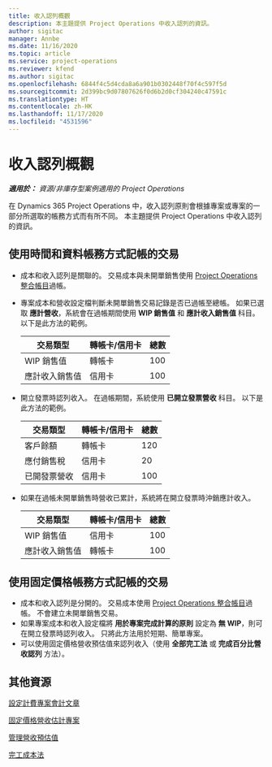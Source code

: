 ```yaml
---
title: 收入認列概觀
description: 本主題提供 Project Operations 中收入認列的資訊。
author: sigitac
manager: Annbe
ms.date: 11/16/2020
ms.topic: article
ms.service: project-operations
ms.reviewer: kfend
ms.author: sigitac
ms.openlocfilehash: 6844f4c5d4cda8a6a901b0302448f70f4c597f5d
ms.sourcegitcommit: 2d399bc9d07807626f0d6b2d0cf304240c47591c
ms.translationtype: HT
ms.contentlocale: zh-HK
ms.lasthandoff: 11/17/2020
ms.locfileid: "4531596"
---
```

# <a name="revenue-recognition-overview"></a>收入認列概觀

_**適用於：** 資源/非庫存型案例適用的 Project Operations_

在 Dynamics 365 Project Operations 中，收入認列原則會根據專案或專案的一部分所選取的帳務方式而有所不同。 本主題提供 Project Operations 中收入認列的資訊。

## <a name="transactions-accounted-using-time-and-material-billing-method"></a>使用時間和資料帳務方式記帳的交易

- 成本和收入認列是關聯的。 交易成本與未開單銷售使用 [Project Operations 整合帳目](../project-accounting/project-operations-integration-journal.md)過帳。
- 專案成本和營收設定檔判斷未開單銷售交易記錄是否已過帳至總帳。 如果已選取 **應計營收**，系統會在過帳期間使用 **WIP 銷售值** 和 **應計收入銷售值** 科目。 以下是此方法的範例。  

  | 交易類型 | 轉帳卡/信用卡 | 總數 |
  | --- | --- | --- |
  | WIP 銷售值 | 轉帳卡 | 100 |
  | 應計收入銷售值 | 信用卡 | 100 |

- 開立發票時認列收入。 在過帳期間，系統使用 **已開立發票營收** 科目。 以下是此方法的範例。  

  | 交易類型 | 轉帳卡/信用卡 | 總數 |
  | --- | --- | --- |
  | 客戶餘額 | 轉帳卡 | 120 |
  | 應付銷售稅 | 信用卡 | 20 |
  | 已開發票營收 | 信用卡 | 100 |

- 如果在過帳未開單銷售時營收已累計，系統將在開立發票時沖銷應計收入。

  | 交易類型 | 轉帳卡/信用卡 | 總數 |
  | --- | --- | --- |
  | WIP 銷售值 | 信用卡 | 100 |
  | 應計收入銷售值 | 轉帳卡 | 100 |

## <a name="transactions-accounted-using-the-fixed-price-billing-method"></a>使用固定價格帳務方式記帳的交易

- 成本和收入認列是分開的。 交易成本使用 [Project Operations 整合帳目](../project-accounting/project-operations-integration-journal.md)過帳。 不會建立未開單銷售交易。
- 如果專案成本和收入設定檔將 **用於專案完成計算的原則** 設定為 **無 WIP**，則可在開立發票時認列收入。 只將此方法用於短期、簡單專案。
- 可以使用固定價格營收預估值來認列收入（使用 **全部完工法** 或 **完成百分比營收認列** 方法）。

## <a name="additional-resources"></a>其他資源
[設定計費專案會計文章](../project-accounting/configure-accounting-billable-projects.md)

[固定價格營收估計專案](rev-rec-percentage-completion-method.md)

[管理營收預估值](rev-rec-completed-contract-method.md)

[完工成本法](cost-complete-methods.md)
